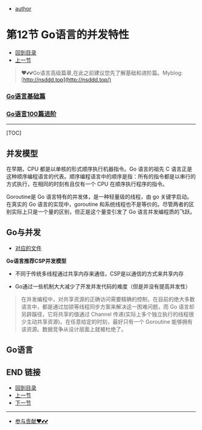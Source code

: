 + [author](https://github.com/3293172751)

# 第12节 Go语言的并发特性

+ [回到目录](../README.md)
+ [上一节](11.md)
> ❤️💕💕Go语言高级篇章,在此之前建议您先了解基础和进阶篇。Myblog:[http://nsddd.top](http://nsddd.top/)
###  **[Go语言基础篇](https://github.com/cubxxw/awesome-cs-cloudnative-blockchain/blob/master/TOC.md)**
###  **[Go语言100篇进阶](https://github.com/cubxxw/awesome-cs-cloudnative-blockchain/blob/master/Gomd_super/README.md)**
---
[TOC]

## 并发模型

在早期，CPU 都是以单核的形式顺序执行机器指令。Go 语言的祖先 C 语言正是这种顺序编程语言的代表。顺序编程语言中的顺序是指：所有的指令都是以串行的方式执行，在相同的时刻有且仅有一个 CPU 在顺序执行程序的指令。

Goroutine是 Go 语言特有的并发体，是一种轻量级的线程，由 go 关键字启动。在真实的 Go 语言的实现中，goroutine 和系统线程也不是等价的。尽管两者的区别实际上只是一个量的区别，但正是这个量变引发了 Go 语言并发编程质的飞跃。



## Go与并发

+ [对应的文件](../code/12.go)

**Go语言推荐CSP并发模型**

+ 不同于传统多线程通过共享内存来通信，CSP是以通信的方式来共享内存

+ Go通过一些机制大大减少了开发并发代码的难度（但是并没有提高并发性）


> 在并发编程中，对共享资源的正确访问需要精确的控制，在目前的绝大多数语言中，都是通过加锁等线程同步方案来解决这一困难问题，而 Go 语言却另辟蹊径，它将共享的值通过 Channel 传递(实际上多个独立执行的线程很少主动共享资源)。在任意给定的时刻，最好只有一个 Goroutine 能够拥有该资源。数据竞争从设计层面上就被杜绝了。



## Go语言



## END 链接
+ [回到目录](../README.md)
+ [上一节](11.md)
+ [下一节](13.md)
---
+ [参与贡献❤️💕💕](https://github.com/cubxxw/awesome-cs-cloudnative-blockchain/blob/master/Git/git-contributor.md)